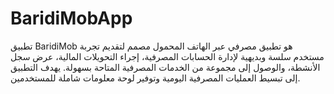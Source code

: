 # BaridiMobApp
تطبيق BaridiMob هو تطبيق مصرفي عبر الهاتف المحمول مصمم لتقديم تجربة مستخدم سلسة وبديهية لإدارة الحسابات المصرفية، إجراء التحويلات المالية، عرض سجل الأنشطة، والوصول إلى مجموعة من الخدمات المصرفية المتاحة بسهولة. يهدف التطبيق إلى تبسيط العمليات المصرفية اليومية وتوفير لوحة معلومات شاملة للمستخدمين.
